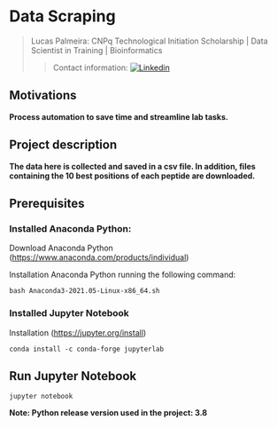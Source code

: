 # Data Scraping

> Lucas Palmeira: CNPq Technological Initiation Scholarship | Data Scientist in Training | Bioinformatics
>> Contact information: [![Linkedin](https://img.shields.io/badge/-LinkedIn-blue?style=flat-square&logo=Linkedin&logoColor=white&link=%20LINK_LINKEDIN)](https://www.linkedin.com/in/lucaspalmeira/)

## Motivations

**Process automation to save time and streamline lab tasks.**

## Project description

**The data here is collected and saved in a csv file. In addition, files containing the 10 best positions of each peptide are downloaded.**

## Prerequisites

### Installed Anaconda Python:

Download Anaconda Python (https://www.anaconda.com/products/individual)

Installation Anaconda Python running the following command:

```
bash Anaconda3-2021.05-Linux-x86_64.sh
```

### Installed Jupyter Notebook
Installation (https://jupyter.org/install)

```
conda install -c conda-forge jupyterlab
```

## Run Jupyter Notebook
```
jupyter notebook
```
**Note: Python release version used in the project: 3.8**
